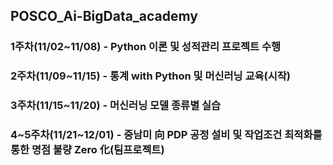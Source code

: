 ## POSCO_Ai-BigData_academy
### 1주차(11/02~11/08) - Python 이론 및 성적관리 프로젝트 수행
### 2주차(11/09~11/15) - 통계 with Python 및 머신러닝 교육(시작)
### 3주차(11/15~11/20) - 머신러닝 모델 종류별 실습 
### 4~5주차(11/21~12/01) - 중남미 向 PDP 공정 설비 및 작업조건 최적화를 통한 명점 불량 Zero 化(팀프로젝트)
